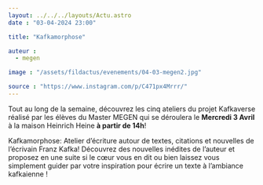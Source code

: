 ```yaml
---
layout: ../../../layouts/Actu.astro
date : "03-04-2024 23:00"

title: "Kafkamorphose"

auteur :
  - megen

image : "/assets/fildactus/evenements/04-03-megen2.jpg"

source : "https://www.instagram.com/p/C471px4Mrrr/"
---
```


Tout au long de la semaine, découvrez les cinq ateliers du projet Kafkaverse réalisé par les élèves du Master MEGEN qui se déroulera le __Mercredi 3 Avril__ à la maison Heinrich Heine __à partir de 14h__!

Kafkamorphose: Atelier d’écriture autour de textes, citations et nouvelles de l’écrivain Franz Kafka! Découvrez des nouvelles inédites de l’auteur et proposez en une suite si le cœur vous en dit ou bien laissez vous simplement guider par votre inspiration pour écrire un texte à l’ambiance kafkaienne !